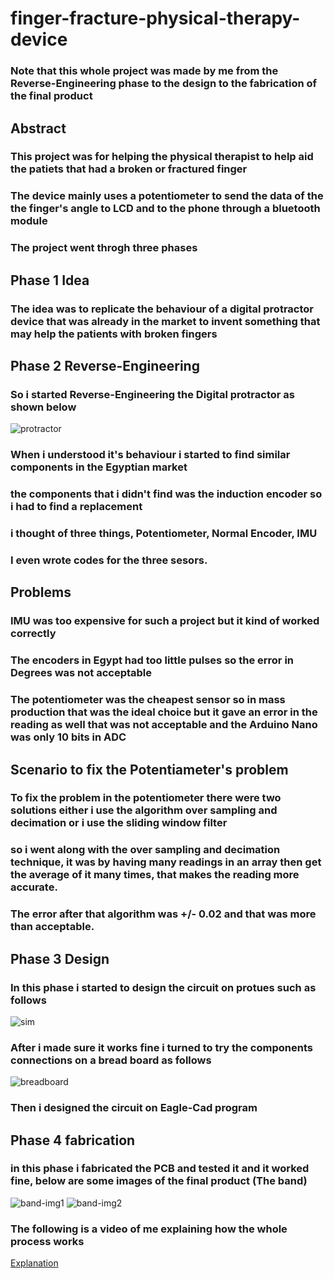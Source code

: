 # finger-fracture-physical-therapy-device

### Note that this whole project was made by me from the Reverse-Engineering phase to the design to the fabrication of the final product

## **Abstract**

### This project was for helping the physical therapist to help aid the patiets that had a broken or fractured finger
### The device mainly uses a potentiometer to send the data of the the finger's angle to LCD and to the phone through a bluetooth module

### The project went throgh three phases

## Phase 1 Idea
### The idea was to replicate the behaviour of a digital protractor device that was already in the market to invent something that may help the patients with broken fingers
## Phase 2 Reverse-Engineering
### So i started Reverse-Engineering the Digital protractor as shown below 
![protractor]()
### When i understood it's behaviour i started to find similar components in the Egyptian market 
### the components that i didn't find was the induction encoder so i had to find a replacement
### i thought of three things, Potentiometer, Normal Encoder, IMU
### I even wrote codes for the three sesors.
## Problems 
### IMU was too expensive for such a project but it kind of worked correctly
### The encoders in Egypt had too little pulses so the error in Degrees was not acceptable
### The potentiometer was the cheapest sensor so in mass production that was the ideal choice but it gave an error in the reading as well that was not acceptable and the Arduino Nano was only 10 bits in ADC

## Scenario to fix the Potentiameter's problem
### To fix the problem in the potentiometer there were two solutions either i use the algorithm over sampling and decimation or i use the sliding window filter
### so i went along with the over sampling and decimation technique, it was by having many readings in an array then get the average of it many times, that makes the reading more accurate.
### The error after that algorithm was +/- 0.02 and that was more than acceptable.

## Phase 3 Design
### In this phase i started to design the circuit on protues such as follows
![sim]()
### After i made sure it works fine i turned to try the components connections on a bread board as follows 
![breadboard]()
### Then i designed the circuit on Eagle-Cad program 
## Phase 4 fabrication
### in this phase i fabricated the PCB and tested it and it worked fine, below are some images of the final product (The band)
![band-img1]()
![band-img2]()
### The following is a video of me explaining how the whole process works
[Explanation]()